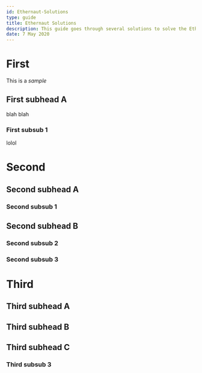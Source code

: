```yaml
---
id: Ethernaut-Solutions
type: guide
title: Ethernaut Solutions
description: This guide goes through several solutions to solve the Ethernaut challenges
date: 7 May 2020
---
```

# First

This is a *sample*

## First subhead A

blah blah

### First subsub 1

lolol

# Second

## Second subhead A
### Second subsub 1
## Second subhead B
### Second subsub 2
### Second subsub 3

# Third

## Third subhead A
## Third subhead B
## Third subhead C
### Third subsub 3
